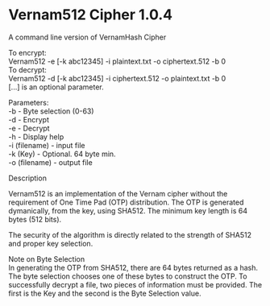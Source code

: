 # Vernam512 Cipher 1.0.4
A command line version of VernamHash Cipher

To encrypt:  
Vernam512 -e [-k abc12345] -i plaintext.txt -o ciphertext.512 -b 0  
To decrypt:  
Vernam512 -d [-k abc12345] -i ciphertext.512 -o plaintext.txt -b 0  
[...] is an optional parameter.  
  
  
Parameters:  
-b                   - Byte selection (0-63)  
-d                   - Encrypt  
-e                   - Decrypt  
-h                   - Display help  
-i (filename)        - input file  
-k (Key)             - Optional. 64 byte min.  
-o (filename)        - output file  
  
Description  
    
Vernam512 is an implementation of the Vernam cipher without the requirement of One Time Pad (OTP) distribution.  The OTP is generated dymanically, from the key, using SHA512.  The minimum key length is 64 bytes (512 bits).  
  
The security of the algorithm is directly related to the strength of SHA512 and proper key selection.  
  
Note on Byte Selection  
In generating the OTP from SHA512, there are 64 bytes returned as a hash.  The byte selection chooses one of these bytes to construct the OTP.  To successfully decrypt a file, two pieces of information must be provided.  The first is the Key and the second is the Byte Selection value.
